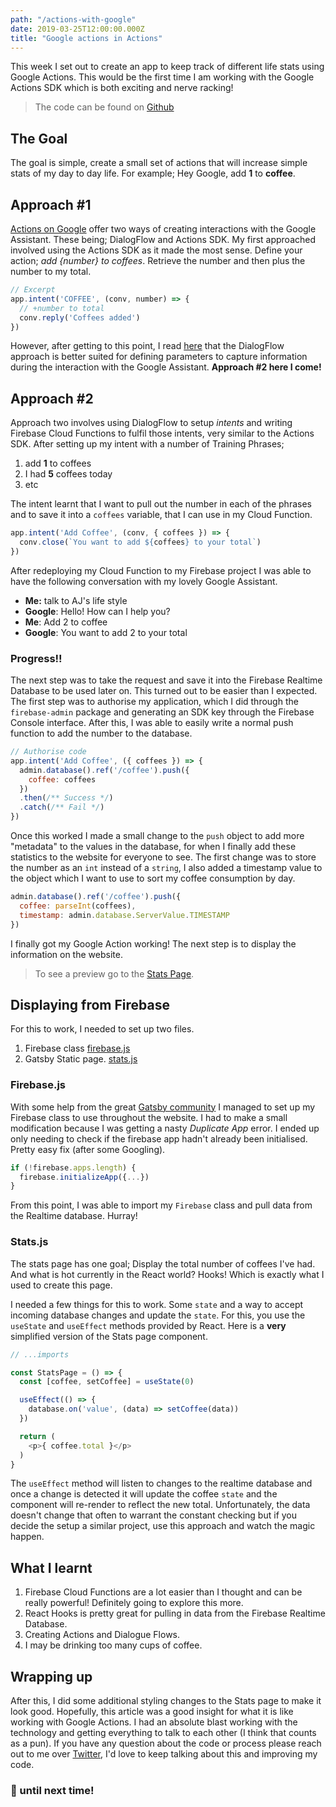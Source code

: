 ```yaml
---
path: "/actions-with-google"
date: 2019-03-25T12:00:00.000Z
title: "Google actions in Actions"
---
```


This week I set out to create an app to keep track of different life stats using Google Actions. This would be the first time I am working with the Google Actions SDK which is both exciting and nerve racking!

> The code can be found on [Github](https://github.com/myweekinjs/gactions-life-stats)

## The Goal

The goal is simple, create a small set of actions that will increase simple stats of my day to day life. For example; Hey Google, add **1** to **coffee**.

## Approach #1

[Actions on Google](https://developers.google.com/actions/) offer two ways of creating interactions with the Google Assistant. These being; DialogFlow and Actions SDK. My first approached involved using the Actions SDK as it made the most sense. Define your action; *add {number} to coffees*. Retrieve the number and then plus the number to my total.

```javascript
// Excerpt
app.intent('COFFEE', (conv, number) => {
  // +number to total
  conv.reply('Coffees added')
})
```

However, after getting to this point, I read [here](https://developers.google.com/actions/reference/nodejsv2/overview#access_parameters_and_contexts) that the DialogFlow approach is better suited for defining parameters to capture information during the interaction with the Google Assistant. **Approach #2 here I come!**

## Approach #2

Approach two involves using DialogFlow to setup *intents* and writing Firebase Cloud Functions to fulfil those intents, very similar to the Actions SDK. After setting up my intent with a number of Training Phrases;

1. add **1** to coffees
2. I had **5** coffees today
3. etc

The intent learnt that I want to pull out the number in each of the phrases and to save it into a `coffees` variable, that I can use in my Cloud Function.

```javascript
app.intent('Add Coffee', (conv, { coffees }) => {
  conv.close(`You want to add ${coffees} to your total`)
})
```

After redeploying my Cloud Function to my Firebase project I was able to have the following conversation with my lovely Google Assistant.

- **Me:** talk to AJ's life style
- **Google**: Hello! How can I help you?
- **Me**: Add 2 to coffee
- **Google**: You want to add 2 to your total

### Progress!!

The next step was to take the request and save it into the Firebase Realtime Database to be used later on. This turned out to be easier than I expected. The first step was to authorise my application, which I did through the `firebase-admin` package and generating an SDK key through the Firebase Console interface. After this, I was able to easily write a normal push function to add the number to the database.

```javascript
// Authorise code
app.intent('Add Coffee', ({ coffees }) => {
  admin.database().ref('/coffee').push({
    coffee: coffees
  })
  .then(/** Success */)
  .catch(/** Fail */)
})
```

Once this worked I made a small change to the `push` object to add more "metadata" to the values in the database, for when I finally add these statistics to the website for everyone to see. The first change was to store the number as an `int` instead of a `string`, I also added a timestamp value to the object which I want to use to sort my coffee consumption by day.

```javascript
admin.database().ref('/coffee').push({
  coffee: parseInt(coffees),
  timestamp: admin.database.ServerValue.TIMESTAMP
})
```

I finally got my Google Action working! The next step is to display the information on the website.

> To see a preview go to the [Stats Page](/stats).

## Displaying from Firebase

For this to work, I needed to set up two files.

1. Firebase class [firebase.js](https://github.com/myweekinjs/public-website/blob/master/src/firebase/index.js)
2. Gatsby Static page. [stats.js](https://github.com/myweekinjs/public-website/blob/master/src/pages/stats.js)

### Firebase.js

With some help from the great [Gatsby community](https://github.com/gatsbyjs/gatsby/issues/6386) I managed to set up my Firebase class to use throughout the website. I had to make a small modification because I was getting a nasty *Duplicate App* error. I ended up only needing to check if the firebase app hadn't already been initialised. Pretty easy fix (after some Googling).

```javascript
if (!firebase.apps.length) {
  firebase.initializeApp({...})
}
```

From this point, I was able to import my `Firebase` class and pull data from the Realtime database. Hurray!

### Stats.js

The stats page has one goal; Display the total number of coffees I've had. And what is hot currently in the React world? Hooks! Which is exactly what I used to create this page.

I needed a few things for this to work. Some `state` and a way to accept incoming database changes and update the `state`. For this, you use the `useState` and `useEffect` methods provided by React. Here is a **very** simplified version of the Stats page component.

```javascript
// ...imports

const StatsPage = () => {
  const [coffee, setCoffee] = useState(0)

  useEffect(() => {
    database.on('value', (data) => setCoffee(data))
  })

  return (
    <p>{ coffee.total }</p>
  )
}
```

The `useEffect` method will listen to changes to the realtime database and once a change is detected it will update the coffee `state` and the component will re-render to reflect the new total. Unfortunately, the data doesn't change that often to warrant the constant checking but if you decide the setup a similar project, use this approach and watch the magic happen.

## What I learnt

1. Firebase Cloud Functions are a lot easier than I thought and can be really powerful! Definitely going to explore this more.
2. React Hooks is pretty great for pulling in data from the Firebase Realtime Database.
3. Creating Actions and Dialogue Flows.
4. I may be drinking too many cups of coffee.

## Wrapping up

After this, I did some additional styling changes to the Stats page to make it look good. Hopefully, this article was a good insight for what it is like working with Google Actions. I had an absolute blast working with the technology and getting everything to talk to each other (I think that counts as a pun). If you have any question about the code or process please reach out to me over [Twitter](https://twitter.com/hurricane_int), I'd love to keep talking about this and improving my code.

### 👋 until next time!